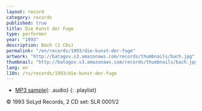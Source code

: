 ```yaml
---
layout: record
category: records
published: true
title: Die Kunst der Fuge
type: performer
year: "1993"
description: Bach (2 CDs)
permalink: "/en/records/1993/die-kunst-der-fuge"
artwork: "http://batagov.s3.amazonaws.com/records/thumbnails/bach.jpg"
thumbnail: "http://batagov.s3.amazonaws.com/records/thumbnails/bach.jpg"
lang: en
l10n: /ru/records/1993/die-kunst-der-fuge
---
```


- [MP3 sample](http://batagov.s3.amazonaws.com/records/sounds/contrapunctus_1.mp3){: .audio}
{: .playlist}

© 1993 SoLyd Records, 2 CD set: SLR 0001/2